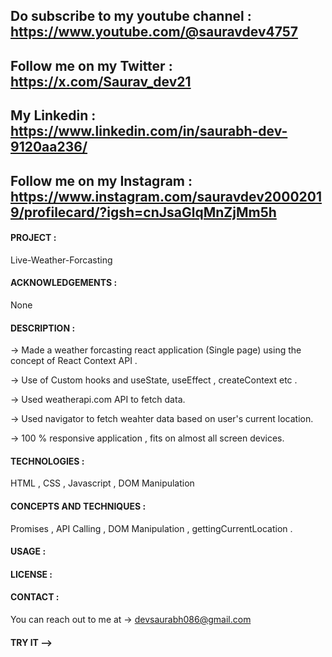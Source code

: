 ## Do subscribe to my youtube channel : https://www.youtube.com/@sauravdev4757
## Follow me on my Twitter : https://x.com/Saurav_dev21
## My Linkedin : https://www.linkedin.com/in/saurabh-dev-9120aa236/
## Follow me on my Instagram : https://www.instagram.com/sauravdev20002019/profilecard/?igsh=cnJsaGlqMnZjMm5h

#### PROJECT : 
Live-Weather-Forcasting


#### ACKNOWLEDGEMENTS :
None

#### DESCRIPTION :

-> Made a weather forcasting react application (Single page) using the concept of React Context API .

-> Use of Custom hooks and useState, useEffect , createContext etc .

-> Used weatherapi.com API to fetch data.

-> Used navigator to fetch weahter data based on user's current location.

-> 100 % responsive application , fits on almost all screen devices.



#### TECHNOLOGIES :
HTML , CSS , Javascript , DOM Manipulation

#### CONCEPTS AND TECHNIQUES :
Promises , API Calling , DOM Manipulation , gettingCurrentLocation .

#### USAGE :
#### LICENSE :
#### CONTACT :

You can reach out to me at -> devsaurabh086@gmail.com

#### TRY IT -->


